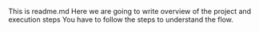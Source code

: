 This is readme.md
Here we are going to write overview of the project and execution steps
You have to follow the steps to understand the flow.
